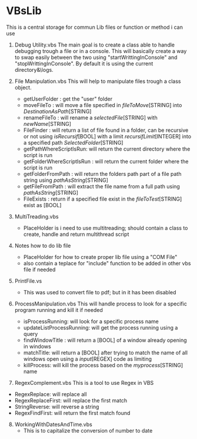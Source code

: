 # VBsLib
This is a central storage for commun Lib files or function or method i can use


1. Debug Utility.vbs
  The main goal is to create a class able to handle debugging trough a file or in a console.
  This will basically create a way to swap easily between the two using "startWrittingInConsole" and "stopWrittingInConsole". By default it is using the current directory&\logs.
  
2. File Manipulation.vbs
  This will help to manipulate files trough a class object.
   - getUserFolder : get the "user" folder
   - moveFileTo : will move a file specified in _fileToMove_[STRING] into _DestinationAsPath_[STRING]
   - renameFileTo : will rename a _selectedFile_[STRING] with _newName_[STRING]
   - FileFinder : will return a list of file found in a folder, can be recursive or not using _isRecursif_[BOOL] with a limit _recursifLimit_[INTEGER] into a specified path _SelectedFolder_[STRING]
   - getPathWhereScriptIsRun: will return the current directory where the script is run
   - getFolderWhereScriptIsRun : will return the current folder where the script is run
   - getFolderFromPath : will return the folders path part of a file path string using _pathAsString_[STRING]
   - getFileFromPath : will extract the file name from a full path using _pathAsString_[STRING]
   - FileExists : return if a specified file exist in the _fileToTest_[STRING] exist as [BOOL]
     
3. MultiTreading.vbs
   - PlaceHolder is i need to use multitreading; should contain a class to create, handle and return multithread script
  
4. Notes how to do lib file
   - PlaceHolder for how to create proper lib file using a "COM File"
   - also contain a teplace for "include" function to be added in other vbs file if needed
     
5. PrintFile.vs
   - This was used to convert file to pdf; but in it has been disabled
     
6. ProcessManipulation.vbs
   This will handle process to look for a specific program running and kill it if needed
   - isProcessRunning: will look for a specific process name
   - updateListProcessRunning: will get the process running using a query
   - findWindowTitle : will return a [BOOL] of a window already opening in windows
   - matchTitle: will return a [BOOL] after trying to match the name of all windows open using a _input_[REGEX] code as limiting
   - killProcess: will kill the process based on the _myprocess_[STRING] name
     
7.  RegexComplement.vbs
   This is a tool to use Regex in VBS
   - RegexReplace: will replace all
   - RegexReplaceFirst: will replace the first match
   - StringReverse: will reverse a string
   - RegexFindFirst: will return the first match found
     
8. WorkingWithDatesAndTime.vbs
   - This is to capitalize the conversion of number to date
  
